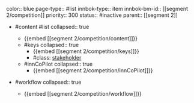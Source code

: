 color:: blue
page-type:: #list
innbok-type:: item
innbok-bm-id:: [[segment 2/competition]]
priority:: 300
status:: #inactive
parent:: [[segment 2]]

- #content #list
  collapsed:: true
	- {{embed [[segment 2/competition/content]]}}
  - #keys
    collapsed:: true
	  - {{embed [[segment 2/competition/keys]]}}
	  - #class: [stakeholder](https://go.innbok.com/#/page/innBoK%2Fclass%2Fstakeholder)
  - #innCoPilot
    collapsed:: true
	  - {{embed [[segment 2/competition/innCoPilot]]}}

- #workflow
  collapsed:: true
	- {{embed [[segment 2/competition/workflow]]}}


